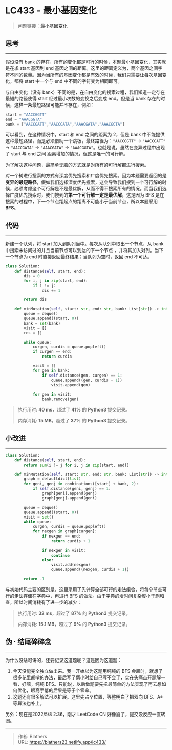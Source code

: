 # LC433 - 最小基因变化


<!--more-->

> 问题链接：[最小基因变化](https://leetcode.cn/problems/minimum-genetic-mutation/)

## 思考

---

假设没有 bank 的存在，所有的变化都是可行的时候，本题最小基因变化，其实就是在求 start 基因到 end 基因之间的距离。这里的距离定义为，两个基因之间字符不同的数量。因为当所有的基因变化都是有效的时候，我们只需要让每次基因变化，都将 start 中一个与 end 中不同的字符变为相同即可。

与自由变化（没有 bank）不同的是，在自由变化的搜索过程，我们知道一定存在最短的路径使得 start 经过最小次数的变换之后变成 end。但是当 bank 存在的时候，这样一条最短路径可能并不存在，例如：

```python
start = "AACCGGTT"
end = "AAACGGTA"
bank = ["AACCGATT","AACCGATA","AAACGATA","AAACGGTA"]
```

可以看到，在这种情况中，start 和 end 之间的距离为 2，但是 bank 中不能提供这种最短路径，而是必须借助一个跳板，最终路径为：`"AACCGGTT"` -> `"AACCGATT"` -> `"AACCGATA"` -> `"AAACGATA"` -> `"AAACGGTA"`。也就是说，虽然在变异过程中出现了 start 与 end 之间 距离增加的情况，但这是唯一的可行解。

为了解决这种问题，最简单无脑的方式就是对所有的可行解都进行搜索。

对一个树进行搜索的方式有深度优先搜索和广度优先搜索。因为本题需要返回的是**变异的最短路径**，假如我们选择深度优先搜索，这会导致我们搜到一个可行解的时候，必须考虑这个可行解是不是最优解，从而不得不搜索所有的情况。而当我们选择广度优先搜索时，我们搜到的**第一个可行解一定是最优解**，这是因为 BFS 是在搜索的过程中，下一个节点距起点的距离不可能小于当前节点，所以本题采用 **BFS**。

## 代码

---

新建一个队列，将 start 加入到队列当中。每次从队列中取出一个节点，从 bank 中搜索未访问过的并且当前节点可以到达的下一个节点 ，并将其加入对列。当下一个节点为 end 时直接返回最终结果；当队列为空时，返回 end 不可达。

```python
class Solution:
    def distance(self, start, end):
        dis = 0
        for i, j in zip(start, end):
            if i != j:
                dis += 1

        return dis

    def minMutation(self, start: str, end: str, bank: List[str]) -> int:
        queue = deque()
        queue.append((start, 0))
        bank = set(bank)
        visit = []
        res = []

        while queue:
            curgen, curdis = queue.popleft()
            if curgen == end:
                return curdis

            visit = []
            for gen in bank:
                if self.distance(gen, curgen) == 1:
                    queue.append((gen, curdis + 1))
                    visit.append(gen)
                    
            for gen in visit:
                bank.remove(gen)
```

> 执行用时: **40 ms**，超过了 **41%** 的 **Python3** 提交记录。
>
> 内存消耗: **15 MB**，超过了 **37%** 的 **Python3** 提交记录。

## 小改进

---

```python
class Solution:
    def distance(self, start, end):
        return sum(i != j for i, j in zip(start, end))

    def minMutation(self, start: str, end: str, bank: List[str]) -> int:
        graph = defaultdict(list)
        for geni, genj in combinations([start] + bank, 2):
            if self.distance(geni, genj) == 1:
                graph[geni].append(genj)
                graph[genj].append(geni)

        queue = deque()
        queue.append((start, 0))
        visit = set()
        while queue:
            curgen, curdis = queue.popleft()
            for nexgen in graph[curgen]:
                if nexgen == end:
                    return curdis + 1
                
                if nexgen in visit:
                    continue
                else:
                    visit.add(nexgen)
                    queue.append((nexgen, curdis + 1))

        return -1
```

与初始代码主要的区别是，这里采用了先计算全部可行的走法组合，将每个节点可行的走法存储在字典中，再进行 BFS 的做法。由于字典的增时间复杂度小于删和查，所以时间消耗有了进一步的减少：

> 执行用时: **32 ms**，超过了 **87%** 的 **Python3** 提交记录。
>
> 内存消耗: **15.1 MB**，超过了 **9%** 的 **Python3** 提交记录。

## 伪 · 结尾碎碎念

---

为什么没啥可讲的，还要记录这道题呢？这是因为这道题：

1. 今天没能完全独立做出来。我一开始以为这题用纯纯的 BFS 会超时，就想了很多花里胡哨的办法，最后写了俩小时给自己写不会了，实在头痛点开题解一看，好嘛，纯纯 BFS。只能说，以后做题要先把最简单的方法实现了再去想如何优化，眼高手低的后果是等于个零😀。
2. 这题还有很多解法可以扩展。这里先占个位置，等整明白了把双向 BFS、A* 等算法也补上。

另外：现在是2022/5/8 2:36，刚才 LeetCode CN 好像崩了，提交没反应一直转圈。

---

> 作者: Blathers  
> URL: https://blathers23.netlify.app/lc433/  

